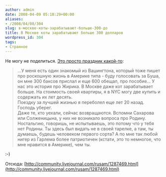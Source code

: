 ```yaml
---
author: admin
date: 2008-04-09 05:18:29+00:00
aliases:
- /2008/04/08/304
slug: в-москве-коты-зарабатывают-больше-300-до
title: В Москве коты зарабатывают больше 300 долларов
wordpress_id: 304
tags:
- Странное
---
```


Не могу не поделиться. [Это просто праздник какой-то](http://community.livejournal.com/rusam/1287469.html):

> ...У меня есть один знакомый из Вашингтона, который тоже пишет про роскошную жизнь в Америке типа - буду голосовать за Буша, он мне 300 баксов прислал и еще 600 обещал, про пособие... У нас это история про Жирика. В Москве даже кот зарабатывает больше. На стоимость своей квартиры, я в NYC могу две купить и содержать их лет десять.        
> Поездку за лучшей жизнью я переболел еще лет 20 назад. Господь уберег.         
> Даже те, кто уехали, сейчас возвращаются. Вспомни Сахарова или Солженицына, у них не возникало вопроса про Родину. Ностальгию, говоришь, не испытываешь, это потому что у тебя нет Родины. Ты здесь был видать не в своей тарелке, а там, ты думаешь, будешь человеком первого сорта? А по мне так любой нигер из Гарлема более патриотичен (кстати, это то немногое, что мне нравится в Америке), чем ты.

:-)

Отсюда: [http://community.livejournal.com/rusam/1287469.html](http://community.livejournal.com/rusam/1287469.html)
